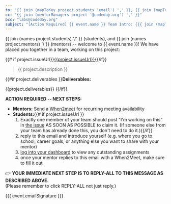 ```yaml
---
to: "{{ join (mapToKey project.students 'email') ',' }}, {{ join (mapToKey project.mentors 'email') ','}}"
cc: "{{ join (mentorManagers project '@codeday.org') ',' }}"
bcc: "labs@codeday.org"
subject: "[Action Required] {{ event.name }} Team Intro: {{{ join (mapToKey project.students 'givenName') ' <> ' }}} <> {{{ join (mapToKey project.mentors 'givenName') ' <> '}}}"
---
```


{{ join (names project.students) '/' }} (students), and {{ join (names project.mentors) '/'}} (mentors) -- welcome to {{ event.name }}! We have placed you together in a team, working on this project:

{{# if project.issueUrl}}[{{project.issueUrl}}]({{project.issueUrl}}){{/if}}

<blockquote>{{ project.description }}</blockquote>

{{#if project.deliverables }}**Deliverables:**

{{project.deliverables}}
{{/if}}

**ACTION REQUIRED -- NEXT STEPS:**

- **Mentors:** Send a [When2meet](https://www.when2meet.com/) for recurring meeting availability
- **Students:**{{# if project.issueUrl }}
  1. Exactly one member of your team should post "I'm working on this" in [the issue]({{project.issueUrl}}) AS SOON AS POSSIBLE to claim it. (If someone else from your team has already done this, you don't need to do it.){{/if}}
  1. reply to this email and introduce yourself (e.g. where you go to school, career goals, or anything else you want to share with your mentor)
  1. [log into your dashboard](https://labs.codeday.org/dash) to view any outstanding assignments
  1. once your mentor replies to this email with a When2Meet, make sure to fill it out

👉 **YOUR IMMEDIATE NEXT STEP IS TO REPLY-ALL TO THIS MESSAGE AS DESCRIBED ABOVE.**  
(Please remember to click REPLY-ALL not just reply.)

{{{ event.emailSignature }}}
